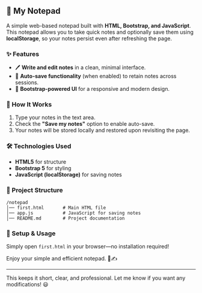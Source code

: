 
## 📝 My Notepad  

A simple web-based notepad built with **HTML, Bootstrap, and JavaScript**. This notepad allows you to take quick notes and optionally save them using **localStorage**, so your notes persist even after refreshing the page.  

### ✨ Features  
- 🖊️ **Write and edit notes** in a clean, minimal interface.  
- 💾 **Auto-save functionality** (when enabled) to retain notes across sessions.  
- 🎨 **Bootstrap-powered UI** for a responsive and modern design.  

### 🚀 How It Works  
1. Type your notes in the text area.  
2. Check the **"Save my notes"** option to enable auto-save.  
3. Your notes will be stored locally and restored upon revisiting the page.  

### 🛠️ Technologies Used  
- **HTML5** for structure  
- **Bootstrap 5** for styling  
- **JavaScript (localStorage)** for saving notes  

### 📂 Project Structure  
```
/notepad
│── first.html       # Main HTML file
│── app.js           # JavaScript for saving notes
│── README.md        # Project documentation
```

### 🔧 Setup & Usage  
Simply open `first.html` in your browser—no installation required!  

Enjoy your simple and efficient notepad. 🚀✍️  

---

This keeps it short, clear, and professional. Let me know if you want any modifications! 😃